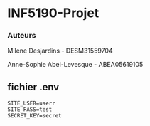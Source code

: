 # INF5190-Projet

### Auteurs
Milene Desjardins - DESM31559704

Anne-Sophie Abel-Levesque - ABEA05619105






## fichier .env
```text
SITE_USER=userr
SITE_PASS=test
SECRET_KEY=secret
```

